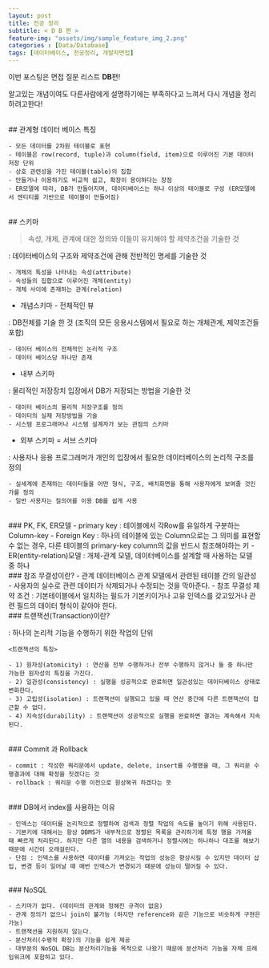 ```yaml
---
layout: post
title: 전공 정리
subtitle: < D B 편 >
feature-img: "assets/img/sample_feature_img_2.png"
categories : [Data/Database]
tags: [데이터베이스, 전공정리, 개발자면접]
---
```


이번 포스팅은 면접 질문 리스트 **DB**편!

알고있는 개념이여도 다른사람에게 설명하기에는 부족하다고 느껴서 다시 개념을 정리하려고한다!


<br>
## 관계형 데이터 베이스 특징

	- 모든 데이터를 2차원 테이블로 표현
	- 테이블은 row(record, tuple)과 column(field, item)으로 이루어진 기본 데이터 저장 단위
	- 상호 관련성을 가진 테이블(table)의 집합
	- 만들거나 이용하기도 비교적 쉽고, 확장이 용이하다는 장점
	- ER모델에 따라, DB가 만들어지며, 데이터베이스는 하나 이상의 테이블로 구성 (ER모델에서 엔티티를 기반으로 테이블이 만들어짐)

<br>
## 스키마

> 속성, 개체, 관계에 대한 정의와 이들이 유지해야 할 제약조건을 기술한 것

: 데이터베이스의 구조와 제약조건에 관해 전반적인 명세를 기술한 것

	- 개체의 특성을 나타내는 속성(attribute)
	- 속성들의 집합으로 이루어진 개체(entity)
	- 개체 사이에 존재하는 관계(relation)

* 개념스키마 - 전체적인 뷰

: DB전체를 기술 한 것 (조직의 모든 응용시스템에서 필요로 하는 개체관계, 제약조건들 포함)

	- 데이터 베이스의 전체적인 논리적 구조
	- 데이터 베이스당 하나만 존재

* 내부 스키마

: 물리적인 저장장치 입장에서 DB가 저장되는 방법을 기술한 것

	- 데이터 베이스의 물리적 저장구조를 정의
	- 데이터의 실제 저장방법을 기술
	- 시스템 프로그래머나 시스템 설계자가 보는 관점의 스키마

* 외부 스키마 = 서브 스키마

: 사용자나 응용 프로그래머가 개인의 입장에서 필요한 데이터베이스의 논리적 구조를 정의

	- 실세계에 존재하는 데이터들을 어떤 형식, 구조, 배치화면을 통해 사용자에게 보여줄 것인가를 정의
	- 일반 사용자는 질의어를 이용 DB를 쉽게 사용

<br>
### PK, FK, ER모델
    - primary key : 테이블에서 각Row를 유일하게 구분하는 Column-key
    - Foreign Key : 하나의 테이블에 있는 Column으로는 그 의미를 표현할 수 없는 경우, 다른 테이블의 primary-key column의 값을 반드시 참조해야하는 키
    - ER(entity-relation)모델 : 개체-관계 모델, 데이터베이스를 설계할 때 사용하는 모델 중 하나


<br>
### 참조 무결성이란?
    - 관계 데이터베이스 관계 모델에서 관련된 테이블 간의 일관성
    - 사용자의 실수로 관련 데이터가 삭제되거나 수정되는 것을 막아준다.
    - 참조 무결성 제약 조건 : 기본테이블에서 일치하는 필드가 기본키이거나 고유 인덱스를 갖고있거나 관련 필드의 데이터 형식이 같아야 한다.


<br>
### 트랜잭션(Transaction)이란? 

: 하나의 논리적 기능을 수행하기 위한 작업의 단위

	<트랜잭션의 특징>

	- 1) 원자성(atomicity) : 연산을 전부 수행하거나 전부 수행하지 않거나 둘 중 하나만 가능한 원자성의 특징을 가진다.
	- 2) 일관성(consistency) : 실행을 성공적으로 완료하면 일관성있는 데이터베이스 상태로 변화한다.
	- 3) 고립성(isolation) : 트랜잭션이 실행되고 있을 때 연산 중간에 다른 트랜잭션이 접근할 수 없다.
	- 4) 지속성(durability) : 트랜잭션이 성공적으로 실행을 완료하면 결과는 계속해서 지속된다.


<br>
### Commit 과 Rollback

    - commit : 작성한 쿼리문에서 update, delete, insert를 수행했을 때, 그 쿼리문 수행결과에 대해 확정을 짓겠다는 것
    - rollback : 쿼리문 수행 이전으로 원상복귀 하겠다는 뜻



<br>
###  DB에서 index를 사용하는 이유

    - 인덱스는 데이터를 논리적으로 정렬하여 검색과 정렬 작업의 속도를 높이기 위해 사용된다.
    - 기본키에 대해서는 항상 DBMS가 내부적으로 정렬된 목록을 관리하기에 특정 행을 가져올 때 빠르게 처리된다. 하지만 다른 열의 내용을 검색하거나 정렬시에는 하나하나 대조를 해보기 때문에 시간이 오래걸린다.
    - 단점 : 인덱스를 사용하면 데이터를 가져오는 작업의 성능은 향상시킬 수 있지만 데이터 삽입, 변경 등이 일어날 때 매번 인덱스가 변경되기 때문에 성능이 떨어질 수 있다.



<br>
### NoSQL

    - 스키마가 없다. (데이터의 관계와 정해진 규격이 없음)
    - 관계 정의가 없으니 join이 불가능 (하지만 reference와 같은 기능으로 비슷하게 구현은 가능)
    - 트랜잭션을 지원하지 않는다.
    - 분산처리(수평적 확장)의 기능을 쉽게 제공
    - 대부분의 NoSQL DB는 분산처리기능을 목적으로 나왔기 때문에 분산처리 기능을 자체 프레임워크에 포함하고 있다.


